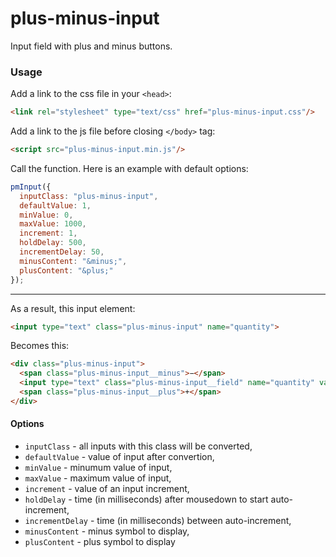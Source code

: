# plus-minus-input

Input field with plus and minus buttons.

### Usage

Add a link to the css file in your `<head>`:

```html
<link rel="stylesheet" type="text/css" href="plus-minus-input.css"/>
```

Add a link to the js file before closing `</body>` tag:

```html
<script src="plus-minus-input.min.js"/>
```

Call the function. Here is an example with default options:

```js
pmInput({
  inputClass: "plus-minus-input",
  defaultValue: 1,
  minValue: 0,
  maxValue: 1000,
  increment: 1,
  holdDelay: 500,
  incrementDelay: 50,
  minusContent: "&minus;",
  plusContent: "&plus;"
});
```
___

As a result, this input element:

```html
<input type="text" class="plus-minus-input" name="quantity">
```

Becomes this:

```html
<div class="plus-minus-input">
  <span class="plus-minus-input__minus">−</span>
  <input type="text" class="plus-minus-input__field" name="quantity" value="1">
  <span class="plus-minus-input__plus">+</span>
</div>
```

#### Options

- `inputClass` - all inputs with this class will be converted,
- `defaultValue` - value of input after convertion,
- `minValue` - minumum value of input,
- `maxValue` - maximum value of input,
- `increment` - value of an input increment,
- `holdDelay` - time (in milliseconds) after mousedown to start auto-increment,
- `incrementDelay` - time (in milliseconds) between auto-increment,
- `minusContent` - minus symbol to display,
- `plusContent` - plus symbol to display